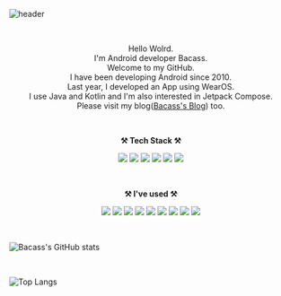 ![header](https://capsule-render.vercel.app/api?type=waving&color=auto&height=300&section=header&text=welcome&fontSize=90&animation=fadeIn&fontAlignY=38&desc=Bacass's%20GitHub&descAlignY=51&descAlign=62)

<br>

<p align="center">
  Hello Wolrd.<br>
  I'm Android developer Bacass.<br>
  Welcome to my GitHub.<br>
  I have been developing Android since 2010.<br>
  Last year, I developed an App using WearOS.<br>  
  I use Java and Kotlin and I'm also interested in Jetpack Compose.<br>
  Please visit my blog(<a href="https://bacassf.tistory.com/">Bacass's Blog</a>) too.
</p>

<br>

<p align="center">
  <Strong>⚒️ Tech Stack ⚒️</Strong>
<p>
<p align="center" display="inline-block">
  <img src="https://img.shields.io/badge/JAVA-007396?style=for-the-badge&logo=java&logoColor=white">
  <img src="https://img.shields.io/badge/kotlin-7F52FF?style=for-the-badge&logo=kotlin&logoColor=white">
  <img src="https://img.shields.io/badge/Android-3DDC84?style=for-the-badge&logo=android&logoColor=white">
  <img src="https://img.shields.io/badge/WearOS-4285F4?style=for-the-badge&logo=wearos&logoColor=white">
  <img src="https://img.shields.io/badge/Jetpack%20Compose-4285F4?style=for-the-badge&logo=Jetpack%20Compose&logoColor=white">
  <img src="https://img.shields.io/badge/Python-3776AB?style=for-the-badge&logo=Python&logoColor=white"/>
</p>

<br>

<p align="center">
  <Strong>⚒️ I've used ⚒️</Strong>
<p>
<p align="center" display="inline-block">
  <img src="https://img.shields.io/badge/Slack-4A154B?style=for-the-badge&logo=slack&logoColor=white">
  <img src="https://img.shields.io/badge/Git-F05032?style=for-the-badge&logo=git&logoColor=white">
  <img src="https://img.shields.io/badge/Github-181717?style=for-the-badge&logo=github&logoColor=white">  
  <img src="https://img.shields.io/badge/Bitbucket-0052CC?style=for-the-badge&logo=Bitbucket&logoColor=white">
  <img src="https://img.shields.io/badge/GitLab-FC6D26?style=for-the-badge&logo=GitLab&logoColor=white">  
  <img src="https://img.shields.io/badge/GitKraken-179287?style=for-the-badge&logo=GitKraken&logoColor=white">
  <img src="https://img.shields.io/badge/Sourcetree-0052CC?style=for-the-badge&logo=Sourcetree&logoColor=white">
  <img src="https://img.shields.io/badge/Swagger-85EA2D?style=for-the-badge&logo=swagger&logoColor=white">
  <img src="https://img.shields.io/badge/Postman-FF6C37?style=for-the-badge&logo=postman&logoColor=white">
</p>

<br>

![Bacass's GitHub stats](https://github-readme-stats.vercel.app/api?username=K-Junyyy&show_icons=true&theme=synthwave)  

<br>

![Top Langs](https://github-readme-stats.vercel.app/api/top-langs/?username=bacass&layout=compact&theme=highcontrast)

